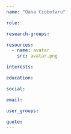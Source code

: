 ```yaml
---
name: "Oana Ciobotaru"

role:

research-groups:

resources:
  - name: avatar
    src: avatar.png

interests:

education:

social:

email:

user_groups:

quote:
---
```

